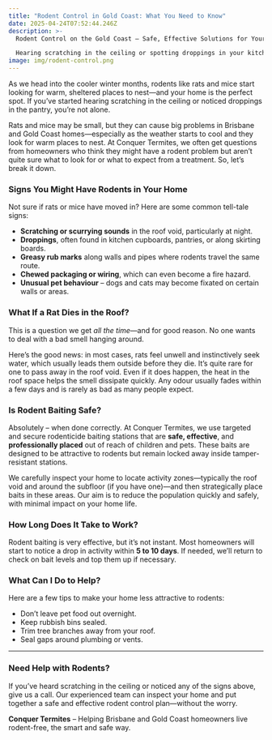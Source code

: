 ```yaml
---
title: "Rodent Control in Gold Coast: What You Need to Know"
date: 2025-04-24T07:52:44.246Z
description: >-
  Rodent Control on the Gold Coast – Safe, Effective Solutions for Your Home

  Hearing scratching in the ceiling or spotting droppings in your kitchen? You’re not alone—rats and mice are common on the Gold Coast, especially when the weather changes. At Conquer Termites, we offer safe and targeted rodent control using professional-grade baiting systems designed to quickly reduce activity without putting your family or pets at risk. Whether it’s the roof void or around the home, our local technicians know where rodents hide and how to stop them.
image: img/rodent-control.png
---
```

As we head into the cooler winter months, rodents like rats and mice start looking for warm, sheltered places to nest—and your home is the perfect spot. If you’ve started hearing scratching in the ceiling or noticed droppings in the pantry, you’re not alone.

Rats and mice may be small, but they can cause big problems in Brisbane and Gold Coast homes—especially as the weather starts to cool and they look for warm places to nest. At Conquer Termites, we often get questions from homeowners who think they might have a rodent problem but aren’t quite sure what to look for or what to expect from a treatment. So, let’s break it down.



### **Signs You Might Have Rodents in Your Home**

Not sure if rats or mice have moved in? Here are some common tell-tale signs:

* **Scratching or scurrying sounds** in the roof void, particularly at night.
* **Droppings**, often found in kitchen cupboards, pantries, or along skirting boards.
* **Greasy rub marks** along walls and pipes where rodents travel the same route.
* **Chewed packaging or wiring**, which can even become a fire hazard.
* **Unusual pet behaviour** – dogs and cats may become fixated on certain walls or areas.

### **What If a Rat Dies in the Roof?**

This is a question we get *all the time*—and for good reason. No one wants to deal with a bad smell hanging around.

Here’s the good news: in most cases, rats feel unwell and instinctively seek water, which usually leads them outside before they die. It’s quite rare for one to pass away in the roof void. Even if it does happen, the heat in the roof space helps the smell dissipate quickly. Any odour usually fades within a few days and is rarely as bad as many people expect.

### **Is Rodent Baiting Safe?**

Absolutely – when done correctly. At Conquer Termites, we use targeted and secure rodenticide baiting stations that are **safe, effective**, and **professionally placed** out of reach of children and pets. These baits are designed to be attractive to rodents but remain locked away inside tamper-resistant stations.

We carefully inspect your home to locate activity zones—typically the roof void and around the subfloor (if you have one)—and then strategically place baits in these areas. Our aim is to reduce the population quickly and safely, with minimal impact on your home life.

### **How Long Does It Take to Work?**

Rodent baiting is very effective, but it’s not instant. Most homeowners will start to notice a drop in activity within **5 to 10 days**. If needed, we’ll return to check on bait levels and top them up if necessary.

### **What Can I Do to Help?**

Here are a few tips to make your home less attractive to rodents:

* Don’t leave pet food out overnight.
* Keep rubbish bins sealed.
* Trim tree branches away from your roof.
* Seal gaps around plumbing or vents.

- - -

### **Need Help with Rodents?**

If you’ve heard scratching in the ceiling or noticed any of the signs above, give us a call. Our experienced team can inspect your home and put together a safe and effective rodent control plan—without the worry.

**Conquer Termites** – Helping Brisbane and Gold Coast homeowners live rodent-free, the smart and safe way.